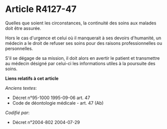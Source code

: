 # Article R4127-47

Quelles que soient les circonstances, la continuité des soins aux malades doit être assurée.

Hors le cas d'urgence et celui où il manquerait à ses devoirs d'humanité, un médecin a le droit de refuser ses soins pour des
raisons professionnelles ou personnelles.

S'il se dégage de sa mission, il doit alors en avertir le patient et transmettre au médecin désigné par celui-ci les
informations utiles à la poursuite des soins.

**Liens relatifs à cet article**

_Anciens textes_:

  - Décret n°95-1000 1995-09-06 art. 47
  - Code de déontologie médicale - art. 47 (Ab)

_Codifié par_:

  - Décret n°2004-802 2004-07-29

